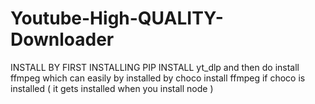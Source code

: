 # Youtube-High-QUALITY-Downloader
INSTALL BY FIRST INSTALLING PIP INSTALL yt_dlp and then do install ffmpeg which can easily by installed by choco install ffmpeg if choco is installed ( it gets installed when you install node )
